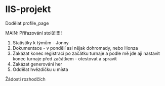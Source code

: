 # IIS-projekt

Dodělat profile_page

MAIN: Přiřazování stolů!!!!!!

1) Statistiky k týmům - Jonny
2) Dokumentace - v pondělí asi nějak dohromady, nebo Honza
3) Zakázat konec registrací po začátku turnaje a podle mě jde aji nastavit konec turnaje před začátkem - otestovat a spravit
4) Zakázat generování her
5) Oddělat hvězdičku u místa

Žádosti rozhodčích
